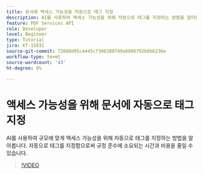 ```yaml
---
title: 문서에 액세스 가능성을 자동으로 태그 지정
description: AI를 사용하여 액세스 가능성을 위해 자동으로 태그를 지정하는 방법을 알아봅니다.
feature: PDF Services API
role: Developer
level: Beginner
type: Tutorial
jira: KT-15031
source-git-commit: 72088d95c4445cf306200749a6806792b6b6236e
workflow-type: tm+mt
source-wordcount: '43'
ht-degree: 0%

---
```


# 액세스 가능성을 위해 문서에 자동으로 태그 지정

AI를 사용하여 규모에 맞게 액세스 가능성을 위해 자동으로 태그를 지정하는 방법을 알아봅니다. 자동으로 태그를 지정함으로써 규정 준수에 소요되는 시간과 비용을 줄일 수 있습니다.

>[!VIDEO](https://video.tv.adobe.com/v/3428310?hidetitle=true)
